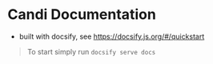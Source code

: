 # Candi Documentation

- built with docsify, see https://docsify.js.org/#/quickstart

> To start simply run `docsify serve docs`